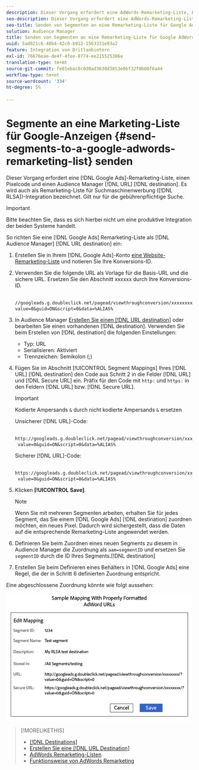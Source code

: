 ```yaml
---
description: Dieser Vorgang erfordert eine AdWords-Remarketing-Liste, Pixelcode und ein Audience Manager-URL-Ziel. Es wird auch als Remarketing-Liste für die RLSA-Integration (Search Ads) bezeichnet. Gilt nur für die gebührenpflichtige Suche.
seo-description: Dieser Vorgang erfordert eine AdWords-Remarketing-Liste, Pixelcode und ein Audience Manager-URL-Ziel. Es wird auch als Remarketing-Liste für die RLSA-Integration (Search Ads) bezeichnet. Gilt nur für die gebührenpflichtige Suche.
seo-title: Senden von Segmenten an eine Remarketing-Liste für Google AdWords
solution: Audience Manager
title: Senden von Segmenten an eine Remarketing-Liste für Google AdWords
uuid: 5ad821c6-48b4-42c0-b912-1563331e93a2
feature: Integration von Drittanbietern
exl-id: 76676eae-de4f-4fee-8774-ee215525306a
translation-type: tm+mt
source-git-commit: fe01ebac8c0d0ad3630d3853e0bf32f0b00f6a44
workflow-type: tm+mt
source-wordcount: '334'
ht-degree: 5%

---
```


# Segmente an eine Marketing-Liste für Google-Anzeigen {#send-segments-to-a-google-adwords-remarketing-list} senden

Dieser Vorgang erfordert eine [!DNL Google Ads]-Remarketing-Liste, einen Pixelcode und einen Audience Manager [!DNL URL] [!DNL destination]. Es wird auch als Remarketing-Liste für Suchmaschinenwerbung ([!DNL RLSA])-Integration bezeichnet. Gilt nur für die gebührenpflichtige Suche.

>[!IMPORTANT]
>Bitte beachten Sie, dass es sich hierbei nicht um eine produktive Integration der beiden Systeme handelt.

So richten Sie eine [!DNL Google Ads] Remarketing-Liste als [!DNL Audience Manager] [!DNL URL destination] ein:

1. Erstellen Sie in Ihrem [!DNL Google Ads]-Konto [eine Website-Remarketing-Liste](https://support.google.com/adwords/answer/2454064?hl=en) und notieren Sie Ihre Konversions-ID.
1. Verwenden Sie die folgende URL als Vorlage für die Basis-URL und die sichere URL. Ersetzen Sie den Abschnitt xxxxxx durch Ihre Konversions-ID.

   ```
    //googleads.g.doubleclick.net/pagead/viewthroughconversion/xxxxxxxx/?value=0&guid=ON&script=0&data=%ALIAS%
   ```

1. In Audience Manager [Erstellen Sie einen  [!DNL URL destination]](../../features/destinations/create-url-destination.md) oder bearbeiten Sie einen vorhandenen [!DNL destination]. Verwenden Sie beim Erstellen von [!DNL destination] die folgenden Einstellungen:
   * Typ: URL
   * Serialisieren: Aktiviert
   * Trennzeichen: Semikolon (;)

1. Fügen Sie im Abschnitt [!UICONTROL Segment Mappings] Ihres [!DNL URL] [!DNL destination] den Code aus Schritt 2 in die Felder [!DNL URL] und [!DNL Secure URL] ein. Präfix für den Code mit `http:` und `https:` in den Feldern [!DNL URL] bzw. [!DNL Secure URL].

   >[!IMPORTANT]
   >
   >Kodierte Ampersands `&` durch nicht kodierte Ampersands `&` ersetzen

   Unsicherer [!DNL URL]-Code:

   ```
    http://googleads.g.doubleclick.net/pagead/viewthroughconversion/xxxxxxxx/?
    value=0&guid=ON&script=0&data=%ALIAS%
   ```

   Sicherer [!DNL URL]-Code:

   ```
    https://googleads.g.doubleclick.net/pagead/viewthroughconversion/xxxxxxxx/?
    value=0&guid=ON&script=0&data=%ALIAS%
   ```

1. Klicken **[!UICONTROL Save]**.

   >[!NOTE]
   >
   >Wenn Sie mit mehreren Segmenten arbeiten, erhalten Sie für jedes Segment, das Sie einem [!DNL Google Ads] [!DNL destination] zuordnen möchten, ein neues Pixel. Dadurch wird sichergestellt, dass die Daten auf die entsprechende Remarketing-Liste angewendet werden.

1. Definieren Sie beim Zuordnen eines neuen Segments zu diesem in Audience Manager die Zuordnung als `aam=segmentID` und ersetzen Sie `segmentID` durch die ID Ihres Segments.[!DNL destination]
1. Erstellen Sie beim Definieren eines Behälters in [!DNL Google Ads] eine Regel, die der in Schritt 6 definierten Zuordnung entspricht.

Eine abgeschlossene Zuordnung könnte wie folgt aussehen:

![](../assets/rlsa_mapping.png)

>[!MORELIKETHIS]
>
>* [[!DNL Destinations]](../../features/destinations/destinations.md)
>* [Erstellen Sie eine [!DNL URL Destination]](../../features/destinations/create-url-destination.md)
>* [AdWords Remarketing-Listen](https://support.google.com/adwords/answer/2472738)
>* [Funktionsweise von AdWords Remarketing](https://support.google.com/adwords/answer/2454000)

